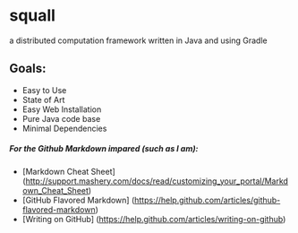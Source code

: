squall
======

a distributed computation framework written in Java and using Gradle

## Goals:
* Easy to Use
* State of Art
* Easy Web Installation
* Pure Java code base
* Minimal Dependencies

##### For the Github Markdown impared (such as I am): 
* [Markdown Cheat Sheet] (http://support.mashery.com/docs/read/customizing_your_portal/Markdown_Cheat_Sheet)
* [GitHub Flavored Markdown] (https://help.github.com/articles/github-flavored-markdown)
* [Writing on GitHub] (https://help.github.com/articles/writing-on-github)

